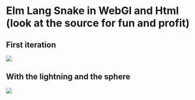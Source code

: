 # Elm Lang Snake in WebGl and Html (look at the source for fun and profit)

## First iteration

![](https://cloud.githubusercontent.com/assets/43472/23854545/258d9124-07f2-11e7-923c-100438432f44.gif)


## With the lightning and the sphere

![](https://cloud.githubusercontent.com/assets/43472/25152068/22e20a74-2488-11e7-9909-bcab2a41851c.gif)
